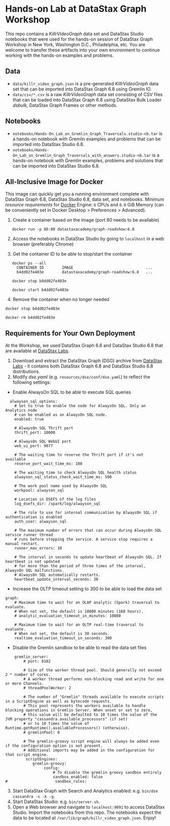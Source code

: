 # Hands-on Lab at DataStax Graph Workshop

This repo contains a _KillrVideoGraph_ data set and DataStax Studio notebooks that were used for the hands-on session of DataStax Graph Workshop in New York, Washington D.C., Philadelphia, etc. You are welcome to transfer these artifacts into your own environment to continue working with the hands-on examples and problems.

## Data

- `data/killr_video_graph.json` is a pre-generated _KillrVideoGraph_ data set that can be imported into DataStax Graph 6.8 using Gremlin IO.
- `data/csv/*.csv` is a raw _KillrVideoGraph_ data set consisting of CSV files that can be loaded into DataStax Graph 6.8 using DataStax Bulk Loader _dsbulk_, DataStax Graph Frames or other methods.

## Notebooks

- `notebooks/Hands-On_Lab_on_Gremlin_Graph_Traversals.studio-nb.tar` is a hands-on notebook with Gremlin examples and problems that can be imported into DataStax Studio 6.8.
- `notebooks/Hands-On_Lab_on_Gremlin_Graph_Traversals_with_answers.studio-nb.tar` is a hands-on notebook with Gremlin examples,  problems and solutions that can be imported into DataStax Studio 6.8.

## All-Inclusive Image for Docker
This image can quickly get you a running environment complete with DataStax Graph 6.8, DataStax Studio 6.8, data set, and notebooks. _Minimum resource requirements_ for [Docker](https://docs.docker.com) Engine: `6` CPUs and `8.0` GiB Memory (can be conveniently set in Docker Desktop > Preferences > Advanced).

1. Create a container based on the image (port 80 needs to be available)
```
   docker run -p 80:80 datastaxacademy/graph-roadshow:6.8
```
2. Access the notebooks in DataStax Studio by going to `localhost` in a web browser (preferably Chrome)

3. Get the container ID to be able to stop/start the container
```
   docker ps --all
     CONTAINER ID        IMAGE                                ...
     b4dd02fe403e        datastaxacademy/graph-roadshow:6.8   ...
   
   docker stop b4dd02fe403e
   
   docker start b4dd02fe403e
```

4. Remove the container when no longer needed
```
docker stop b4dd02fe403e

docker rm b4dd02fe403e
```

## Requirements for Your Own Deployment

At the Workshop, we used DataStax Graph 6.8 and DataStax Studio 6.8 that are available at [DataStax Labs](https://downloads.datastax.com/#labs).

1. Download and extract the DataStax Graph (DSG) archive from [DataStax Labs](https://downloads.datastax.com/#labs) - it contains both DataStax Graph 6.8 and DataStax Studio 6.8 distributions.
2. Modify _dse.yaml_ (e.g. `resources/dse/conf/dse.yaml`) to reflect the following settings:
  - Enable AlwaysOn SQL to be able to execute SQL queries
```
  alwayson_sql_options:
    # Set to true to enable the node for AlwaysOn SQL. Only an Analytics node
    # can be enabled as an AlwaysOn SQL node.
    enabled: true

    # AlwaysOn SQL Thrift port
    thrift_port: 10000

    # AlwaysOn SQL WebUI port
    web_ui_port: 9077

    # The waiting time to reserve the Thrift port if it's not available
    reserve_port_wait_time_ms: 100

    # The waiting time to check AlwaysOn SQL health status
    alwayson_sql_status_check_wait_time_ms: 500

    # The work pool name used by AlwaysOn SQL
    workpool: alwayson_sql

    # Location in DSEFS of the log files
    log_dsefs_dir: /spark/log/alwayson_sql

    # The role to use for internal communication by AlwaysOn SQL if authentication is enabled
    auth_user: alwayson_sql

    # The maximum number of errors that can occur during AlwaysOn SQL service runner thread
    # runs before stopping the service. A service stop requires a manual restart.
    runner_max_errors: 10

    # The interval in seconds to update heartbeat of AlwaysOn SQL. If heartbeat is not updated
    # for more than the period of three times of the interval, AlwaysOn SQL malfunctions.
    # AlwaysOn SQL automatically restarts.
    heartbeat_update_interval_seconds: 30
```
  - Increase the OLTP timeout setting to 300 to be able to load the data set
```
graph:
    # Maximum time to wait for an OLAP analytic (Spark) traversal to evaluate.
    # When not set, the default is 10080 minutes (168 hours).
    # analytic_evaluation_timeout_in_minutes: 10080

    # Maximum time to wait for an OLTP real-time traversal to evaluate.
    # When not set, the default is 30 seconds.
    realtime_evaluation_timeout_in_seconds: 300
```
  - Disable the Gremlin sandbox to be able to read the data set files
```
    gremlin_server:
        # port: 8182

        # Size of the worker thread pool. Should generally not exceed 2 * number of cores.
        # A worker thread performs non-blocking read and write for one or more Channels.
        # threadPoolWorker: 2

        # The number of "Gremlin" threads available to execute scripts in a ScriptEngine as well as bytecode requests.
        # This pool represents the workers available to handle blocking operations in Gremlin Server. When unset or set to zero,
        # this value will be defaulted to 10 times the value of the JVM property "cassandra.available_processors" (if set)
        # or to 10 times the value of Runtime.getRuntime().availableProcessors() (otherwise).
        # gremlinPool: 0

        # The gremlin-groovy script engine will always be added even if the configuration option is not present.
        # Additional imports may be added in the configuration for that script engine.
         scriptEngines:
            gremlin-groovy:
                 config:
                     # To disable the gremlin groovy sandbox entirely
                     sandbox_enabled: false
#                     sandbox_rules:
```
3. Start DataStax Graph with Search and Analytics enabled: e.g. `bin/dse cassandra -s -k -g`.
4. Start DataStax Studio: e.g. `bin/server.sh`.
5. Open a Web browser and navigate to `localhost:9091` to access DataStax Studio. Import the notebooks from this repo. The notebooks expect the data to be located at `/var/lib/graph/killr_video_graph.json`. Enjoy!
